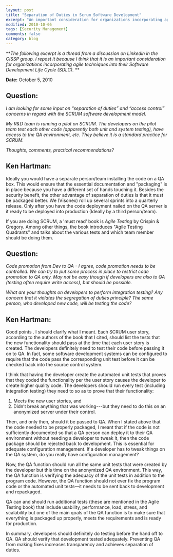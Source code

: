 ```yaml
---
layout: post
title: "Separation of Duties in Scrum Software Development"
excerpt: "An important consideration for organizations incorporating agile techniques into their Software Development Life Cycle (SDLC)."
modified: 2010-10-05
tags: [Security Management]
comments: false
category: blog
---
```


**<em>The following excerpt is a thread from a discussion on Linkedin in the CISSP group.  I repost it because I think that it is an important consideration for organizations incorporating agile techniques into their Software Development Life Cycle (SDLC). </em> **

**Date:** October 5, 2010

## Question:

<em>I am looking for some input on “separation of duties” and “access control” concerns in regard with the SCRUM software development model. </em>

<em>My R&D team is running a pilot on SCRUM. The developers on the pilot team test each other code (apparently both unit and system testing), have access to the QA environment, etc. They believe it is a standard practice for SCRUM. </em>

<em>Thoughts, comments, practical recommendations?</em>

## Ken Hartman:

Ideally you would have a separate person/team installing the code on a QA box. This would ensure that the essential documentation and "packaging" is in place because you have a different set of hands touching it. Besides the security benefit, the other advantage of separation of duties is that it must be packaged better. We (Visonex) roll up several sprints into a quarterly release. Only after you have the code deployment nailed on the QA server is it ready to be deployed into production (Ideally by a third person/team).

If you are doing SCRUM, a 'must read' book is <em>Agile Testing</em> by Crispin & Gregory. Among other things, the book introduces "Agile Testing Quadrants" and talks about the various tests and which team member should be doing them.

## Question:

<em>Code promotion from Dev to QA - I agree, code promotion needs to be controlled. We can try to put some process in place to restrict code promotion to QA only. May not be easy though if developers are also to QA (testing often require write access), but should be possible.</em>

<em>What are your thoughts on developers to perform integration testing? Any concern that it violates the segregation of duties principle? The same person, who developed new code, will be testing the code?</em>

## Ken Hartman:

Good points . I should clarify what I meant. Each SCRUM user story, according to the authors of the book that I cited, should list the tests that the new functionality should pass at the time that each user story is created. The developers definitely need to test their code before passing it on to QA. In fact, some software development systems can be configured to require that the code pass the corresponding unit test before it can be checked back into the source control system.

I think that having the developer create the automated unit tests that proves that they coded the functionality per the user story causes the developer to create higher quality code. The developers should run every test (including integration testing) they need to so as to prove that their functionality:

1. Meets the new user stories, and
2. Didn’t break anything that was working---but they need to do this on an anonymized server under their control.

Then, and only then, should it be passed to QA. When I stated above that the code needed to be properly packaged, I meant that if the code is not sufficiently documented so that a QA person can deploy it to their QA environment without needing a developer to tweak it, then the code package should be rejected back to development. This is essential for adequate configuration management. If a developer has to tweak things on the QA system, do you really have configuration management?

Now, the QA function should run all the same unit tests that were created by the developer but this time on the anonymized QA environment. This way, the QA function is verifying the adequacy of the unit tests in addition to the program code. However, the QA function should not ever fix the program code or the automated unit tests—it needs to be sent back to development and repackaged.

QA can and should run additional tests (these are mentioned in the Agile Testing book) that include usability, performance, load, stress, and scalability but one of the main qoals of the QA function is to make sure that everything is packaged up properly, meets the requirements and is ready for production.

In summary, developers should definitely do testing before the hand off to QA. QA should verify that development tested adequately. Preventing QA from making fixes increases transparency and achieves separation of duties.
